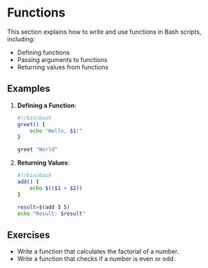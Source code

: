 # Functions

This section explains how to write and use functions in Bash scripts, including:

- Defining functions
- Passing arguments to functions
- Returning values from functions

## Examples

1. **Defining a Function**:
   ```bash
   #!/bin/bash
   greet() {
       echo "Hello, $1!"
   }

   greet "World"
   ```

2. **Returning Values**:
   ```bash
   #!/bin/bash
   add() {
       echo $(($1 + $2))
   }

   result=$(add 3 5)
   echo "Result: $result"
   ```

## Exercises

- Write a function that calculates the factorial of a number.
- Write a function that checks if a number is even or odd.